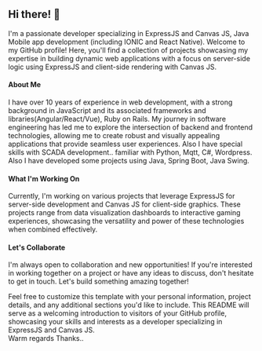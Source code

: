 <h2>Hi there! 👋</h2>

I'm a passionate developer specializing in ExpressJS and Canvas JS, Java Mobile app development (including IONIC and React Native). Welcome to my GitHub profile! Here, you'll find a collection of projects showcasing my expertise in building dynamic web applications with a focus on server-side logic using ExpressJS and client-side rendering with Canvas JS.

<h4>About Me</h4>
I have over 10 years of experience in web development, with a strong background in JavaScript and its associated frameworks and libraries(Angular/React/Vue), Ruby on Rails. My journey in software engineering has led me to explore the intersection of backend and frontend technologies, allowing me to create robust and visually appealing applications that provide seamless user experiences.
Also I have special skills with SCADA development.. familiar with Python, Mqtt, C#, Wordpress.
Also I have developed some projects using Java, Spring Boot, Java Swing.

<h4>What I'm Working On</h4>
Currently, I'm working on various projects that leverage ExpressJS for server-side development and Canvas JS for client-side graphics. These projects range from data visualization dashboards to interactive gaming experiences, showcasing the versatility and power of these technologies when combined effectively.


<h4>Let's Collaborate</h4>
I'm always open to collaboration and new opportunities! If you're interested in working together on a project or have any ideas to discuss, don't hesitate to get in touch. Let's build something amazing together!

Feel free to customize this template with your personal information, project details, and any additional sections you'd like to include. This README will serve as a welcoming introduction to visitors of your GitHub profile, showcasing your skills and interests as a developer specializing in ExpressJS and Canvas JS.
<br>
Warm regards
Thanks..
